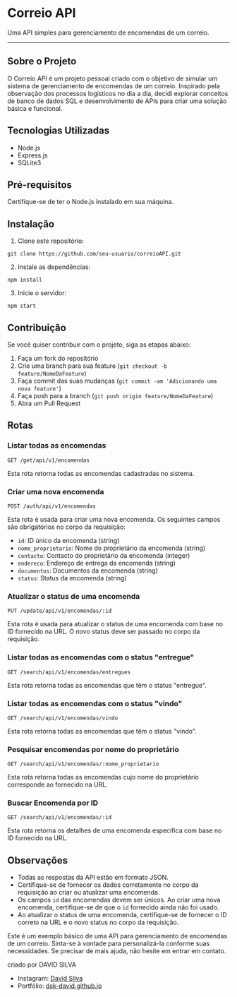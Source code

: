 # Correio API

Uma API simples para gerenciamento de encomendas de um correio.

---

## Sobre o Projeto

O Correio API é um projeto pessoal criado com o objetivo de simular um sistema de gerenciamento de encomendas de um correio. Inspirado pela observação dos processos logísticos no dia a dia, decidi explorar conceitos de banco de dados SQL e desenvolvimento de APIs para criar uma solução básica e funcional.

## Tecnologias Utilizadas

- Node.js
- Express.js
- SQLite3

## Pré-requisitos

Certifique-se de ter o Node.js instalado em sua máquina.

## Instalação

1. Clone este repositório:

```
git clone https://github.com/seu-usuario/correioAPI.git
```

2. Instale as dependências:

```
npm install
```

3. Inicie o servidor:

```
npm start
```

## Contribuição

Se você quiser contribuir com o projeto, siga as etapas abaixo:

1. Faça um fork do repositório
2. Crie uma branch para sua feature (`git checkout -b feature/NomeDaFeature`)
3. Faça commit das suas mudanças (`git commit -am 'Adicionando uma nova feature'`)
4. Faça push para a branch (`git push origin feature/NomeDaFeature`)
5. Abra um Pull Request

## Rotas

### Listar todas as encomendas

```
GET /get/api/v1/encomendas
```

Esta rota retorna todas as encomendas cadastradas no sistema.

### Criar uma nova encomenda

```
POST /auth/api/v1/encomendas
```

Esta rota é usada para criar uma nova encomenda. Os seguintes campos são obrigatórios no corpo da requisição:

- `id`: ID único da encomenda (string)
- `nome_proprietario`: Nome do proprietário da encomenda (string)
- `contacto`: Contacto do proprietário da encomenda (integer)
- `endereco`: Endereço de entrega da encomenda (string)
- `documentos`: Documentos da encomenda (string)
- `status`: Status da encomenda (string)

### Atualizar o status de uma encomenda

```
PUT /update/api/v1/encomendas/:id
```

Esta rota é usada para atualizar o status de uma encomenda com base no ID fornecido na URL. O novo status deve ser passado no corpo da requisição.

### Listar todas as encomendas com o status "entregue"

```
GET /search/api/v1/encomendas/entregues
```

Esta rota retorna todas as encomendas que têm o status "entregue".

### Listar todas as encomendas com o status "vindo"

```
GET /search/api/v1/encomendas/vindo
```

Esta rota retorna todas as encomendas que têm o status "vindo".

### Pesquisar encomendas por nome do proprietário

```
GET /search/api/v1/encomendas/:nome_proprietario
```

Esta rota retorna todas as encomendas cujo nome do proprietário corresponde ao fornecido na URL.

### Buscar Encomenda por ID
```
GET /search/api/v1/encomendas/:id
```

Esta rota retorna os detalhes de uma encomenda específica com base no ID fornecido na URL.



## Observações

- Todas as respostas da API estão em formato JSON.
- Certifique-se de fornecer os dados corretamente no corpo da requisição ao criar ou atualizar uma encomenda.
- Os campos `id` das encomendas devem ser únicos. Ao criar uma nova encomenda, certifique-se de que o `id` fornecido ainda não foi usado.
- Ao atualizar o status de uma encomenda, certifique-se de fornecer o ID correto na URL e o novo status no corpo da requisição.

Este é um exemplo básico de uma API para gerenciamento de encomendas de um correio. Sinta-se à vontade para personalizá-la conforme suas necessidades. Se precisar de mais ajuda, não hesite em entrar em contato.

criado por DAVID SILVA

- Instagram: [David Silva](https://www.instagram.com/n0_0ne__dsk)
- Portfólio: [dsk-david.github.io](https://www.dsk-david.github.io)
